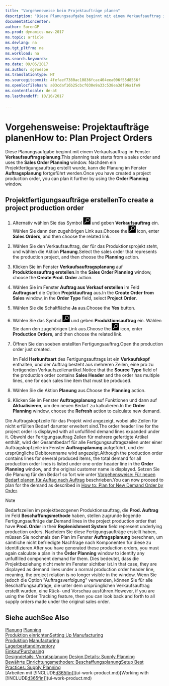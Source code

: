 ```yaml
---
title: "Vorgehensweise beim Projektaufträge planen"
description: "Diese Planungsaufgabe beginnt mit einem Verkaufsauftrag im Fenster  **Verkaufsauftragsplanung**. Nachdem ein Projektfertigungsauftrag erstellt wurde, kann die Planung im Fenster **Auftragsplanung** fortgeführt werden."
documentationcenter: 
author: SorenGP
ms.prod: dynamics-nav-2017
ms.topic: article
ms.devlang: na
ms.tgt_pltfrm: na
ms.workload: na
ms.search.keywords: 
ms.date: 09/06/2017
ms.author: sgroespe
ms.translationtype: HT
ms.sourcegitcommit: 4fefaef7380ac10836fcac404eea006f55d8556f
ms.openlocfilehash: a03cdaf16b25cbcf030e9a33c538ea3df96a1fe9
ms.contentlocale: de-at
ms.lasthandoff: 10/16/2017

---
```

# <a name="how-to-plan-project-orders"></a><span data-ttu-id="f2c57-104">Vorgehensweise: Projektaufträge planen</span><span class="sxs-lookup"><span data-stu-id="f2c57-104">How to: Plan Project Orders</span></span>
<span data-ttu-id="f2c57-105">Diese Planungsaufgabe beginnt mit einem Verkaufsauftrag im Fenster **Verkaufsauftragsplanung**.</span><span class="sxs-lookup"><span data-stu-id="f2c57-105">This planning task starts from a sales order and uses the **Sales Order Planning** window.</span></span> <span data-ttu-id="f2c57-106">Nachdem ein Projektfertigungsauftrag erstellt wurde, kann die Planung im Fenster **Auftragsplanung** fortgeführt werden.</span><span class="sxs-lookup"><span data-stu-id="f2c57-106">Once you have created a project production order, you can plan it further by using the **Order Planning** window.</span></span>  

## <a name="to-create-a-project-production-order"></a><span data-ttu-id="f2c57-107">Projektfertigungsaufträge erstellen</span><span class="sxs-lookup"><span data-stu-id="f2c57-107">To create a project production order</span></span>  

1.  <span data-ttu-id="f2c57-108">Alternativ wählen Sie das Symbol ![Nach Seite oder Bericht suchen](media/ui-search/search_small.png "Nach Seite oder Bericht suchen") und geben **Verkaufsauftrag** ein. Wählen Sie dann den zugehörigen Link aus.</span><span class="sxs-lookup"><span data-stu-id="f2c57-108">Choose the ![Search for Page or Report](media/ui-search/search_small.png "Search for Page or Report icon") icon, enter **Sales Orders**, and then choose the related link.</span></span>  
2.  <span data-ttu-id="f2c57-109">Wählen Sie den Verkaufsauftrag, der für das Produktionsprojekt steht, und wählen die Aktion **Planung**.</span><span class="sxs-lookup"><span data-stu-id="f2c57-109">Select the sales order that represents the production project, and then choose the **Planning** action.</span></span>  
4.  <span data-ttu-id="f2c57-110">Klicken Sie im Fenster  **Verkaufsauftragsplanung** auf  **Produktionsauftrag erstellen**.</span><span class="sxs-lookup"><span data-stu-id="f2c57-110">In the **Sales Order Planning** window, choose  the **Create Prod. Order** action.</span></span>  
5.  <span data-ttu-id="f2c57-111">Wählen Sie im Fenster **Auftrag aus Verkauf erstellen** im Feld **Auftragsart** die Option **Projektauftrag** aus.</span><span class="sxs-lookup"><span data-stu-id="f2c57-111">In the **Create Order from Sales** window, in the **Order Type** field, select **Project Order**.</span></span>  
6.  <span data-ttu-id="f2c57-112">Wählen Sie die Schaltfläche **Ja** aus.</span><span class="sxs-lookup"><span data-stu-id="f2c57-112">Choose the **Yes** button.</span></span>  
7.  <span data-ttu-id="f2c57-113">Wählen Sie das Symbol ![Nach Seite oder Bericht suchen](media/ui-search/search_small.png "Nach Seite oder Bericht suchen") und geben **Produktionsauftrag** ein. Wählen Sie dann den zugehörigen Link aus.</span><span class="sxs-lookup"><span data-stu-id="f2c57-113">Choose the ![Search for Page or Report](media/ui-search/search_small.png "Search for Page or Report icon") icon, enter **Production Orders**, and then choose the related link.</span></span>
8. <span data-ttu-id="f2c57-114">Öffnen Sie den soeben erstellten Fertigungsauftrag.</span><span class="sxs-lookup"><span data-stu-id="f2c57-114">Open the production order just created.</span></span>  

    <span data-ttu-id="f2c57-115">Im Feld **Herkunftsart** des Fertigungsauftrags ist ein **Verkaufskopf** enthalten, und der Auftrag besteht aus mehreren Zeilen, eine pro zu fertigenden Verkaufszeilenartikel.</span><span class="sxs-lookup"><span data-stu-id="f2c57-115">Notice that the **Source Type** field of the production order contains **Sales Header** and the order has multiple lines, one for each sales line item that must be produced.</span></span>  
9. <span data-ttu-id="f2c57-116">Wählen Sie die Aktion **Planung** aus.</span><span class="sxs-lookup"><span data-stu-id="f2c57-116">Choose the **Planning** action.</span></span>
10. <span data-ttu-id="f2c57-117">Klicken Sie im Fenster **Auftragsplanung** auf Funktionen und dann auf **Aktualisieren**, um den neuen Bedarf zu kalkulieren.</span><span class="sxs-lookup"><span data-stu-id="f2c57-117">In the **Order Planning** window, choose the **Refresh** action to calculate new demand.</span></span>  

<span data-ttu-id="f2c57-118">Die Auftragskopfzeile für das Projekt wird angezeigt, wobei alle Zeilen für nicht erfüllten Bedarf darunter erweitert sind.</span><span class="sxs-lookup"><span data-stu-id="f2c57-118">The order header line for the project order is displayed with all unfulfilled demand lines expanded under it.</span></span> <span data-ttu-id="f2c57-119">Obwohl der Fertigungsauftrag Zeilen für mehrere gefertigte Artikel enthält, wird der Gesamtbedarf für alle Fertigungsauftragszeilen unter einer Auftragskopfzeile im Fenster **Auftragsplanung** aufgeführt, und der ursprüngliche Debitorenname wird angezeigt.</span><span class="sxs-lookup"><span data-stu-id="f2c57-119">Although the production order contains lines for several produced items, the total demand for all production order lines is listed under one order header line in the **Order Planning** window, and the original customer name is displayed.</span></span> <span data-ttu-id="f2c57-120">Setzen Sie die Planung für den Bedarf so fort wie unter [Vorgehensweise: Für neuen Bedarf planen für Auftag nach Auftrag](production-how-to-plan-for-new-demand.md) beschrieben.</span><span class="sxs-lookup"><span data-stu-id="f2c57-120">You can now proceed to plan for the demand as described in [How to: Plan for New Demand Order by Order](production-how-to-plan-for-new-demand.md).</span></span>  

> [!NOTE]  
>  <span data-ttu-id="f2c57-121">Bedarfszeilen im projektbezogenen Produktionsauftrag, die **Prod. Auftrag** im Feld **Beschaffungsmethode** haben, stellen zugrunde liegende Fertigungsaufträge dar.</span><span class="sxs-lookup"><span data-stu-id="f2c57-121">Demand lines in the project production order that have **Prod. Order** in their **Replenishment System** field represent underlying production orders.</span></span> <span data-ttu-id="f2c57-122">Nachdem Sie diese Fertigungsaufträge erstellt haben, müssen Sie nochmals den Plan im Fenster **Auftragsplanung** berechnen, um sämtliche nicht befriedigte Nachfrage nach Komponenten für diese zu identifizieren.</span><span class="sxs-lookup"><span data-stu-id="f2c57-122">After you have generated these production orders, you must again calculate a plan in the **Order Planning** window to identify any unfulfilled component demand for them.</span></span> <span data-ttu-id="f2c57-123">Dies bedeutet, dass die Projektbeziehung nicht mehr im Fenster sichtbar ist.</span><span class="sxs-lookup"><span data-stu-id="f2c57-123">In that case, they are displayed as demand lines under a normal production order header line, meaning, the project relation is no longer visible in the window.</span></span> <span data-ttu-id="f2c57-124">Wenn Sie jedoch die Option "Auftragsverfolgung" verwenden, können Sie für alle Beschaffungsaufträge, die unter dem ursprünglichen Verkaufsauftrag erstellt wurden, eine Rück- und Vorschau ausführen.</span><span class="sxs-lookup"><span data-stu-id="f2c57-124">However, if you are using the Order Tracking feature, then you can look back and forth to all supply orders made under the original sales order.</span></span>  

## <a name="see-also"></a><span data-ttu-id="f2c57-125">Siehe auch</span><span class="sxs-lookup"><span data-stu-id="f2c57-125">See Also</span></span>
<span data-ttu-id="f2c57-126">[Planung](production-planning.md) </span><span class="sxs-lookup"><span data-stu-id="f2c57-126">[Planning](production-planning.md) </span></span>  
[<span data-ttu-id="f2c57-127">Produktion einrichten</span><span class="sxs-lookup"><span data-stu-id="f2c57-127">Setting Up Manufacturing</span></span>](production-configure-production-processes.md)  
<span data-ttu-id="f2c57-128">[Produktion](production-manage-manufacturing.md)  </span><span class="sxs-lookup"><span data-stu-id="f2c57-128">[Manufacturing](production-manage-manufacturing.md)  </span></span>  
[<span data-ttu-id="f2c57-129">Lagerbesttand</span><span class="sxs-lookup"><span data-stu-id="f2c57-129">Inventory</span></span>](inventory-manage-inventory.md)  
[<span data-ttu-id="f2c57-130">Einkauf</span><span class="sxs-lookup"><span data-stu-id="f2c57-130">Purchasing</span></span>](purchasing-manage-purchasing.md)  
<span data-ttu-id="f2c57-131">[Designdetails: Vorratsplanung](design-details-supply-planning.md) </span><span class="sxs-lookup"><span data-stu-id="f2c57-131">[Design Details: Supply Planning](design-details-supply-planning.md) </span></span>  
[<span data-ttu-id="f2c57-132">Bewährte Einrichtungsmethoden: Beschaffungsplanung</span><span class="sxs-lookup"><span data-stu-id="f2c57-132">Setup Best Practices: Supply Planning</span></span>](setup-best-practices-supply-planning.md)  
<span data-ttu-id="f2c57-133">[Arbeiten mit [!INCLUDE[d365fin](includes/d365fin_md.md)]](ui-work-product.md)</span><span class="sxs-lookup"><span data-stu-id="f2c57-133">[Working with [!INCLUDE[d365fin](includes/d365fin_md.md)]](ui-work-product.md)</span></span>


